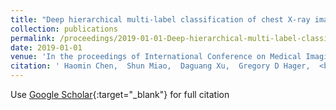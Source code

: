 ```yaml
---
title: "Deep hierarchical multi-label classification of chest X-ray images"
collection: publications
permalink: /proceedings/2019-01-01-Deep-hierarchical-multi-label-classification-of-chest-X-ray-images
date: 2019-01-01
venue: 'In the proceedings of International Conference on Medical Imaging with Deep Learning'
citation: ' Haomin Chen,  Shun Miao,  Daguang Xu,  Gregory D Hager,  <b>Adam P Harrison<>, &quot;Deep hierarchical multi-label classification of chest X-ray images.&quot; In the proceedings of International Conference on Medical Imaging with Deep Learning, 2019.'
---
```

Use [Google Scholar](https://scholar.google.com/scholar?q=Deep+hierarchical+multi+label+classification+of+chest+X+ray+images){:target="_blank"} for full citation